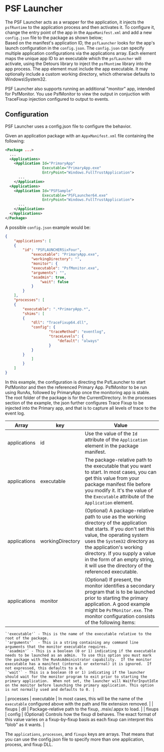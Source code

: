 # PSF Launcher

The PSF Launcher acts as a wrapper for the application, it injects the `psfRuntime` to the application process and then activates it. 
To configure it, change the entry point of the app in the `AppxManifest.xml` and add a new `config.json` file to the package as shown below;<br/>
Based on the manifest's application ID, the `psfLauncher` looks for the app's launch configuration in the `config.json`.  The `config.json` can specify multiple application configurations via the applications array.  Each element maps the unique app ID to an executable which the `psfLauncher` will activate, using the Detours library to inject the `psfRuntime` library into the app process.  The app element must include the app executable.  It may optionally include a custom working directory, which otherwise defaults to Windows\System32.

PSF Launcher also supports running an additional "monitor" app, intended for PsfMonitor. You use PsfMonitor to view the output in conjuction with TraceFixup injection configured to output to events.

## Configuration
PSF Launcher uses a config.json file to configure the behavior.

Given an application package with an `AppxManifest.xml` file containing the following:

```xml
<Package ...>
  ...
  <Applications>
    <Application Id="PrimaryApp"
                 Executable="PrimaryApp.exe"
                 EntryPoint="Windows.FullTrustApplication">
      ...
    </Application>
  <Applications>
    <Application Id="PSFSample"
                 Executable="PSFLauncher64.exe"
                 EntryPoint="Windows.FullTrustApplication">
      ...
    </Application>
  </Applications>
</Package>
```

A possible `config.json` example would be:


```json
{
	"applications": [
	{
		"id": "PSFLAUNCHERSixFour",
      		"executable": "PrimaryApp.exe",
      		"workingDirectory": "",
      		"monitor": {
			"executable": "PsfMonitor.exe",
			"arguments": "",
			"asadmin": true,
        		"wait": false
      		}
    	}
  	],
	"processes": [
	{
		"executable": ".*PrimaryApp.*",
		"shims": [ 
		{ 
			"dll": "TraceFixup64.dll",
			"config": {
					"traceMethod": "eventlog",
					"traceLevels": {
						"default": "always"
					}
			}
		} 
	        ]
    	}
  	]
}
```

In this example, the configuration is directing the PsfLauncher to start PsfMonitor and then the referenced Primary App. PsfMonitor to be run using RunAs, followed by PrimaryApp once the monitoring app is stable. The root folder of the package is for the CurrentDirectory.  In the processes section of the example, the json further configures Trace Fixup to be injected into the Primary app, and that is to capture all levels of trace to the event log.


| Array | key | Value |
|-------|-----------|-------|
| applications | id |  Use the value of the `Id` attribute of the `Application` element in the package manifest. |
| applications | executable | The package-relative path to the executable that you want to start. In most cases, you can get this value from your package manifest file before you modify it. It's the value of the `Executable` attribute of the `Application` element. |
| applications | workingDirectory | (Optional) A package-relative path to use as the working directory of the application that starts. If you don't set this value, the operating system uses the `System32` directory as the application's working directory. If you supply a value in the form of an empty string, it will use the directory of the referenced executable. |
| applications | monitor | (Optional) If present, the monitor identifies a secondary program that is to be launched prior to starting the primary application.  A good example might be `PsfMonitor.exe`.  The monitor configuration consists of the following items:
	`'executable'` - This is the name of the executable relative to the root of the package.
	`'arguments'`  - This is a string containing any command line arguments that the monitor executable requires.
	`'asadmin'` - This is a boolean (0 or 1) indicating if the executable needs to be launched as an admin.  To use this option you must mark the package with the RunAsAdministrator capability.  If the monitor executable has a manifest (internal or external) it is ignored.  If not expressed, this defaults to a 0.
	`'wait'` - This is a boolean (0 or 1) indicating if the launcher should wait for the monitor program to exit prior to starting the primary application.  When not set, the launcher will WaitForInputIdle on the monitor before launching the primary application. This option is not normally used and defaults to 0. |
| processes | executable | In most cases, this will be the name of the `executable` configured above with the path and file extension removed. |
| fixups | dll | Package-relative path to the fixup, .msix/.appx  to load. |
| fixups | config | (Optional) Controls how the fixup dl behaves. The exact format of this value varies on a fixup-by-fixup basis as each fixup can interpret this "blob" as it wants. |

The `applications`, `processes`, and `fixups` keys are arrays. That means that you can use the config.json file to specify more than one application, process, and fixup DLL.


